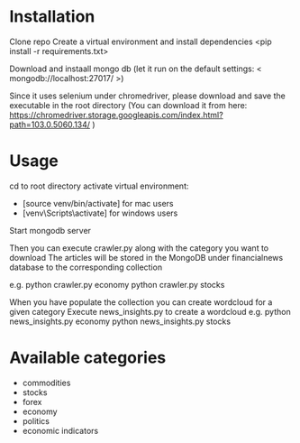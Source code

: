 # Installation
Clone repo
Create a virtual environment and install dependencies
<pip install -r requirements.txt>

Download and instaall mongo db
(let it run on the default settings: < mongodb://localhost:27017/ >)

Since it uses selenium under chromedriver, please download and save the executable in the root directory
(You can download it from here:
https://chromedriver.storage.googleapis.com/index.html?path=103.0.5060.134/
)


# Usage
cd to root directory
activate virtual environment: 
 - [source venv/bin/activate] for mac users
 - [venv\Scripts\activate]    for windows users

 Start mongodb server

 Then you can execute crawler.py along with the category you want to download
 The articles will be stored in the MongoDB under financialnews database to the corresponding collection

 e.g.
 python crawler.py economy
 python crawler.py stocks


 When you have populate the collection you can create wordcloud for a given category
 Execute news_insights.py to create a wordcloud
 e.g.
 python news_insights.py economy
 python news_insights.py stocks


# Available categories
- commodities
- stocks
- forex
- economy
- politics
- economic indicators

